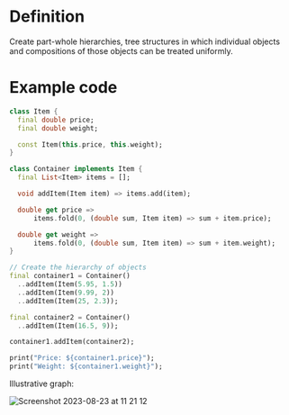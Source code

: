 # Definition

Create part-whole hierarchies, tree structures in which individual objects and compositions of those objects can be treated uniformly.

# Example code

```dart
class Item {
  final double price;
  final double weight;

  const Item(this.price, this.weight);
}

class Container implements Item {
  final List<Item> items = [];

  void addItem(Item item) => items.add(item);

  double get price =>
      items.fold(0, (double sum, Item item) => sum + item.price);

  double get weight =>
      items.fold(0, (double sum, Item item) => sum + item.weight);
}

// Create the hierarchy of objects
final container1 = Container()
  ..addItem(Item(5.95, 1.5))
  ..addItem(Item(9.99, 2))
  ..addItem(Item(25, 2.3));

final container2 = Container()
  ..addItem(Item(16.5, 9));

container1.addItem(container2);

print("Price: ${container1.price}");
print("Weight: ${container1.weight}");
```

Illustrative graph:

![Screenshot 2023-08-23 at 11 21 12](https://github.com/minhnimble/learning-notes/assets/70877098/42e59e16-caaf-4629-93d8-3642f4305c84)

